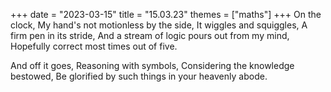 +++
date = "2023-03-15"
title = "15.03.23"
themes = ["maths"]
+++
On the clock,
My hand's not motionless by the side,
It wiggles and squiggles,
A firm pen in its stride,
And a stream of logic pours out from my mind,
Hopefully correct most times out of five.

And off it goes,
Reasoning with symbols,
Considering the knowledge bestowed,
Be glorified by such things in your heavenly abode.
